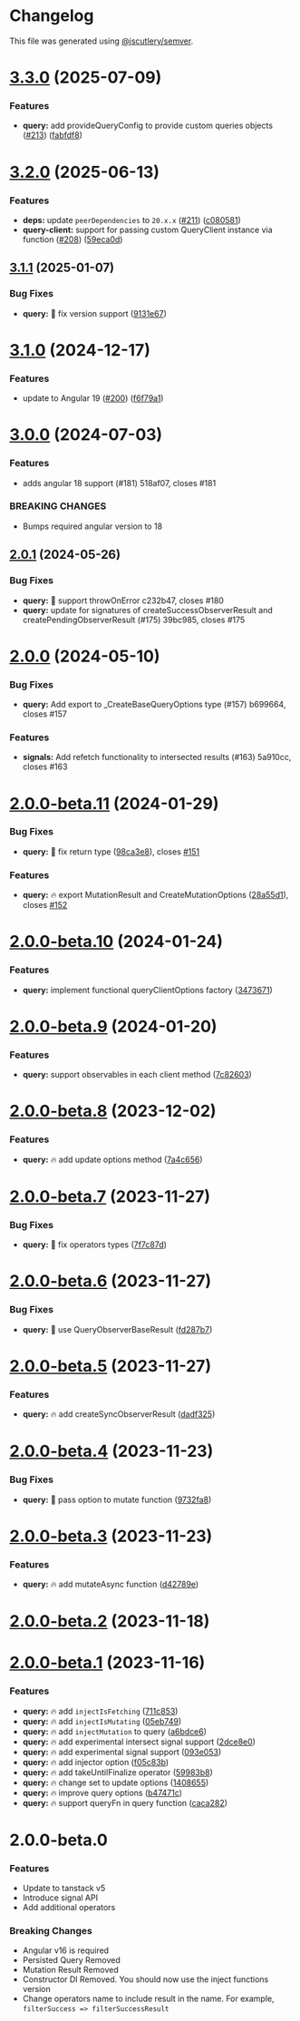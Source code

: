 # Changelog

This file was generated using [@jscutlery/semver](https://github.com/jscutlery/semver).

# [3.3.0](https://github.com/ngneat/query/compare/query-3.2.0...query-3.3.0) (2025-07-09)


### Features

* **query:** add provideQueryConfig to provide custom queries objects ([#213](https://github.com/ngneat/query/issues/213)) ([fabfdf8](https://github.com/ngneat/query/commit/fabfdf89ac2b205796e22e2bb2198552f8c7a48d))



# [3.2.0](https://github.com/ngneat/query/compare/query-3.1.1...query-3.2.0) (2025-06-13)


### Features

* **deps:** update `peerDependencies` to `20.x.x` ([#211](https://github.com/ngneat/query/issues/211)) ([c080581](https://github.com/ngneat/query/commit/c080581523604dd12de565bac4f2b986f7ba1107))
* **query-client:** support for passing custom  QueryClient instance via function ([#208](https://github.com/ngneat/query/issues/208)) ([59eca0d](https://github.com/ngneat/query/commit/59eca0d98e33dcf020a6f8f860e24093e5229066))



## [3.1.1](https://github.com/ngneat/query/compare/query-3.1.0...query-3.1.1) (2025-01-07)


### Bug Fixes

* **query:** 🐞 fix version support ([9131e67](https://github.com/ngneat/query/commit/9131e67b073060a0a9920933c84db50f9012b87e))



# [3.1.0](https://github.com/ngneat/query/compare/query-3.0.0...query-3.1.0) (2024-12-17)


### Features

* update to Angular 19 ([#200](https://github.com/ngneat/query/issues/200)) ([f6f79a1](https://github.com/ngneat/query/commit/f6f79a14c5c4579bd7d024440f7d285a7ec27ee4))



# [3.0.0](/compare/query-2.0.1...query-3.0.0) (2024-07-03)


### Features

* adds angular 18 support (#181) 518af07, closes #181


### BREAKING CHANGES

* Bumps required angular version to 18



## [2.0.1](/compare/query-2.0.0...query-2.0.1) (2024-05-26)


### Bug Fixes

* **query:** 🐞 support throwOnError c232b47, closes #180
* **query:** update for signatures of  createSuccessObserverResult and createPendingObserverResult (#175) 39bc985, closes #175



# [2.0.0](/compare/query-2.0.0-beta.11...query-2.0.0) (2024-05-10)


### Bug Fixes

* **query:** Add export to _CreateBaseQueryOptions type (#157) b699664, closes #157


### Features

* **signals:** Add refetch functionality to intersected results (#163) 5a910cc, closes #163



# [2.0.0-beta.11](https://github-personal/ngneat/query/compare/query-2.0.0-beta.10...query-2.0.0-beta.11) (2024-01-29)


### Bug Fixes

* **query:** 🐞 fix return type ([98ca3e8](https://github-personal/ngneat/query/commit/98ca3e80f2207d61973ee3df6ceb8b9713afb0fc)), closes [#151](https://github-personal/ngneat/query/issues/151)


### Features

* **query:** 🔥 export MutationResult and CreateMutationOptions ([28a55d1](https://github-personal/ngneat/query/commit/28a55d16b797af7bdf79e00f1008fab5b5fbb66d)), closes [#152](https://github-personal/ngneat/query/issues/152)



# [2.0.0-beta.10](https://github-personal/ngneat/query/compare/query-2.0.0-beta.9...query-2.0.0-beta.10) (2024-01-24)


### Features

* **query:** implement functional queryClientOptions factory ([3473671](https://github-personal/ngneat/query/commit/34736719003540daa0d62cf1a2c52ee9d98e8904))



# [2.0.0-beta.9](https://github-personal/ngneat/query/compare/query-2.0.0-beta.8...query-2.0.0-beta.9) (2024-01-20)


### Features

* **query:** support observables in each client method ([7c82603](https://github-personal/ngneat/query/commit/7c826035ecabd1bf230d7e3025d8617bca614dcf))



# [2.0.0-beta.8](https://github-personal/ngneat/query/compare/query-2.0.0-beta.7...query-2.0.0-beta.8) (2023-12-02)


### Features

* **query:** 🔥 add update options method ([7a4c656](https://github-personal/ngneat/query/commit/7a4c656d7fce99ef22594ae14e5bd7be8b3aafa0))



# [2.0.0-beta.7](https://github-personal/ngneat/query/compare/query-2.0.0-beta.6...query-2.0.0-beta.7) (2023-11-27)


### Bug Fixes

* **query:** 🐞 fix operators types ([7f7c87d](https://github-personal/ngneat/query/commit/7f7c87df361c30f0984100fbabad0d6d6ea72ccd))



# [2.0.0-beta.6](https://github-personal/ngneat/query/compare/query-2.0.0-beta.5...query-2.0.0-beta.6) (2023-11-27)


### Bug Fixes

* **query:** 🐞 use QueryObserverBaseResult ([fd287b7](https://github-personal/ngneat/query/commit/fd287b71ffe6ee70fd1d27354b3f13c755f727b4))



# [2.0.0-beta.5](https://github-personal/ngneat/query/compare/query-2.0.0-beta.4...query-2.0.0-beta.5) (2023-11-27)


### Features

* **query:** 🔥 add createSyncObserverResult ([dadf325](https://github-personal/ngneat/query/commit/dadf325d5809108c0f628e06845b4f311ad317ab))



# [2.0.0-beta.4](https://github-personal/ngneat/query/compare/query-2.0.0-beta.3...query-2.0.0-beta.4) (2023-11-23)


### Bug Fixes

* **query:** 🐞 pass option to mutate function ([9732fa8](https://github-personal/ngneat/query/commit/9732fa82ef938842e26d1c9532f0575bdcd4341e))



# [2.0.0-beta.3](https://github-personal/ngneat/query/compare/query-2.0.0-beta.2...query-2.0.0-beta.3) (2023-11-23)


### Features

* **query:** 🔥 add mutateAsync function ([d42789e](https://github-personal/ngneat/query/commit/d42789eabc37ef871ce992b6d2867c6d96bbd913))



# [2.0.0-beta.2](https://github-personal/ngneat/query/compare/query-2.0.0-beta.1...query-2.0.0-beta.2) (2023-11-18)



# [2.0.0-beta.1](https://github-personal/ngneat/query/compare/query-2.0.0-beta.0...query-2.0.0-beta.1) (2023-11-16)


### Features

* **query:** 🔥 add `injectIsFetching` ([711c853](https://github-personal/ngneat/query/commit/711c853b3628a80e2a519422a2c075b84d1ee336))
* **query:** 🔥 add `injectIsMutating` ([05eb749](https://github-personal/ngneat/query/commit/05eb7497edd427b4777fee65eb967fdb915f7f06))
* **query:** 🔥 add `injectMutation` to query ([a6bdce6](https://github-personal/ngneat/query/commit/a6bdce6c186218413b025524187ddc68c78abcb8))
* **query:** 🔥 add experimental intersect signal support ([2dce8e0](https://github-personal/ngneat/query/commit/2dce8e0b2e1d9703ded751db9becd8a35d68813c))
* **query:** 🔥 add experimental signal support ([093e053](https://github-personal/ngneat/query/commit/093e053f95a97d205fc0a73a2901dbca820b844e))
* **query:** 🔥 add injector option ([f05c83b](https://github-personal/ngneat/query/commit/f05c83bb2f6e05d1e3d66683f9377712512eb659))
* **query:** 🔥 add takeUntilFinalize operator ([59983b8](https://github-personal/ngneat/query/commit/59983b8360f98f8d519189fbd18a69a0e50c1b43))
* **query:** 🔥 change set to update options ([1408655](https://github-personal/ngneat/query/commit/140865563a312e972e5988057a8d229e0dd5a761))
* **query:** 🔥 improve query options ([b47471c](https://github-personal/ngneat/query/commit/b47471cba29253dece41fb83a13cf97534fcbfe6))
* **query:** 🔥 support queryFn in query function ([caca282](https://github-personal/ngneat/query/commit/caca282d20c96630fa6f7fe03eac4c348344d8b3))



# 2.0.0-beta.0

### Features

- Update to tanstack v5
- Introduce signal API
- Add additional operators

### Breaking Changes

- Angular v16 is required
- Persisted Query Removed
- Mutation Result Removed
- Constructor DI Removed. You should now use the inject functions version
- Change operators name to include result in the name. For example, `filterSuccess => filterSuccessResult`
